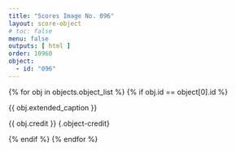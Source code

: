 ```yaml
---
title: "Scores Image No. 096"
layout: score-object
# toc: false
menu: false
outputs: [ html ]
order: 10960
object:
  - id: "096"
---
```


{% for obj in objects.object_list %}
{% if obj.id == object[0].id %}

{{ obj.extended_caption }}

{{ obj.credit }} {.object-credit}

{% endif %}
{% endfor %}
